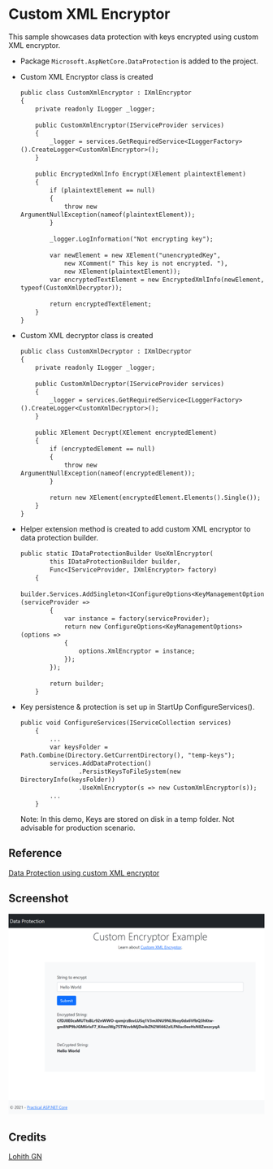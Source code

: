 Custom XML Encryptor
========

This sample showcases data protection with keys encrypted using custom XML encryptor.

* Package `Microsoft.AspNetCore.DataProtection` is added to the project.

* Custom XML Encryptor class is created
    ```
    public class CustomXmlEncryptor : IXmlEncryptor
    {
        private readonly ILogger _logger;

        public CustomXmlEncryptor(IServiceProvider services)
        {
            _logger = services.GetRequiredService<ILoggerFactory>().CreateLogger<CustomXmlEncryptor>();
        }

        public EncryptedXmlInfo Encrypt(XElement plaintextElement)
        {
            if (plaintextElement == null)
            {
                throw new ArgumentNullException(nameof(plaintextElement));
            }

            _logger.LogInformation("Not encrypting key");

            var newElement = new XElement("unencryptedKey",
                new XComment(" This key is not encrypted. "),
                new XElement(plaintextElement));
            var encryptedTextElement = new EncryptedXmlInfo(newElement, typeof(CustomXmlDecryptor));

            return encryptedTextElement;
        }
    }
    ```
* Custom XML decryptor class is created
    ```
    public class CustomXmlDecryptor : IXmlDecryptor
    {
        private readonly ILogger _logger;

        public CustomXmlDecryptor(IServiceProvider services)
        {
            _logger = services.GetRequiredService<ILoggerFactory>().CreateLogger<CustomXmlDecryptor>();
        }

        public XElement Decrypt(XElement encryptedElement)
        {
            if (encryptedElement == null)
            {
                throw new ArgumentNullException(nameof(encryptedElement));
            }

            return new XElement(encryptedElement.Elements().Single());
        }
    }
    ```

* Helper extension method is created to add custom XML encryptor to data protection builder.
    ```
    public static IDataProtectionBuilder UseXmlEncryptor(
            this IDataProtectionBuilder builder,
            Func<IServiceProvider, IXmlEncryptor> factory)
        {
            builder.Services.AddSingleton<IConfigureOptions<KeyManagementOptions>>(serviceProvider =>
            {
                var instance = factory(serviceProvider);
                return new ConfigureOptions<KeyManagementOptions>(options =>
                {
                    options.XmlEncryptor = instance;
                });
            });

            return builder;
        }
    ```

* Key persistence & protection is set up in StartUp ConfigureServices().
    ```
    public void ConfigureServices(IServiceCollection services)
        {
            ...
            var keysFolder = Path.Combine(Directory.GetCurrentDirectory(), "temp-keys");
            services.AddDataProtection()
                    .PersistKeysToFileSystem(new DirectoryInfo(keysFolder))
                    .UseXmlEncryptor(s => new CustomXmlEncryptor(s));
            ...
        }
    ```
    Note: In this demo, Keys are stored on disk in a temp folder. Not advisable for production scenario.

## Reference
[Data Protection using custom XML encryptor](https://docs.microsoft.com/en-us/aspnet/core/security/data-protection/extensibility/key-management?view=aspnetcore-5.0#ixmlencryptor)

## Screenshot
<img src="assets/main-page.png">

## Credits
[Lohith GN](https://github.com/lohithgn)
